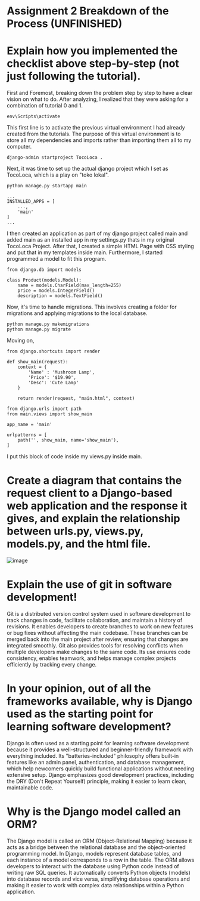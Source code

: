# Assignment 2 Breakdown of the Process (UNFINISHED)

# Explain how you implemented the checklist above step-by-step (not just following the tutorial).

First and Foremost, breaking down the problem step by step to have a clear vision on what to do. After analyzing, I realized that they were asking for a combination of tutorial 0 and 1.

```
env\Scripts\activate
```

This first line is to activate the previous virtual environment I had already created from the tutorials. The purpose of this virtual environment is to store all my dependencies and imports rather than importing them all to my computer.

```
django-admin startproject TocoLoca .
```

Next, it was time to set up the actual django project which I set as TocoLoca, which is a play on "toko lokal".

```
python manage.py startapp main

...
INSTALLED_APPS = [
    ...,
    'main'
]
...
```

I then created an application as part of my django project called main and added main as an installed app in my settings.py thats in my original TocoLoca Project. After that, I created a simple HTML Page with CSS styling and put that in my templates inside main. Furthermore, I started programmed a model to fit this program. 

```
from django.db import models

class Product(models.Model):
    name = models.CharField(max_length=255)
    price = models.IntegerField()
    description = models.TextField()

```

Now, it's time to handle migrations. This involves creating a folder for migrations and applying migrations to the local database. 

```
python manage.py makemigrations
python manage.py migrate
```

Moving on,

```
from django.shortcuts import render

def show_main(request):
    context = {
        'Name' : 'Mushroom Lamp',
        'Price': '$19.90',
        'Desc': 'Cute Lamp'
    }

    return render(request, "main.html", context)
```


```
from django.urls import path
from main.views import show_main

app_name = 'main'

urlpatterns = [
    path('', show_main, name='show_main'),
]
```

I put this block of code inside my views.py inside main.

# Create a diagram that contains the request client to a Django-based web application and the response it gives, and explain the relationship between urls.py, views.py, models.py, and the html file.

![image](https://github.com/user-attachments/assets/bcf23b23-161a-413f-b5f9-5d586b95a893)


# Explain the use of git in software development!

Git is a distributed version control system used in software development to track changes in code, facilitate collaboration, and maintain a history of revisions. It enables developers to create branches to work on new features or bug fixes without affecting the main codebase. These branches can be merged back into the main project after review, ensuring that changes are integrated smoothly. Git also provides tools for resolving conflicts when multiple developers make changes to the same code. Its use ensures code consistency, enables teamwork, and helps manage complex projects efficiently by tracking every change.

# In your opinion, out of all the frameworks available, why is Django used as the starting point for learning software development?

Django is often used as a starting point for learning software development because it provides a well-structured and beginner-friendly framework with everything included. Its "batteries-included" philosophy offers built-in features like an admin panel, authentication, and database management, which help newcomers quickly build functional applications without needing extensive setup. Django emphasizes good development practices, including the DRY (Don't Repeat Yourself) principle, making it easier to learn clean, maintainable code.

# Why is the Django model called an ORM?

The Django model is called an ORM (Object-Relational Mapping) because it acts as a bridge between the relational database and the object-oriented programming model. In Django, models represent database tables, and each instance of a model corresponds to a row in the table. The ORM allows developers to interact with the database using Python code instead of writing raw SQL queries. It automatically converts Python objects (models) into database records and vice versa, simplifying database operations and making it easier to work with complex data relationships within a Python application.
